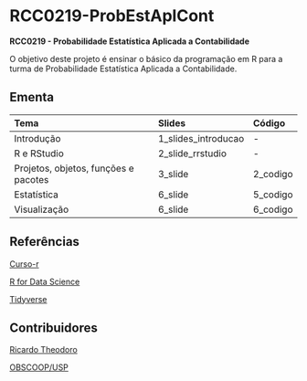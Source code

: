 # RCC0219-ProbEstAplCont
**RCC0219 - Probabilidade Estatística Aplicada a Contabilidade**

O objetivo deste projeto é ensinar o básico da programação em R para a turma de Probabilidade Estatística Aplicada a Contabilidade.

## Ementa

| **Tema**                 | **Slides**  | **Código** |
|:-------------------------|:------------|:-----------|
| Introdução               |  1_slides_introducao    |  - |
| R e RStudio              |  2_slide_rrstudio     |  - |
| Projetos, objetos, funções e pacotes |  3_slide     |  2_codigo |
| Estatística              |  6_slide     |  5_codigo |
| Visualização             |  6_slide     |  6_codigo | 

## Referências

[Curso-r](https://curso-r.com/)

[R for Data Science](https://r4ds.had.co.nz/)

[Tidyverse](https://www.tidyverse.org/learn/)

## Contribuidores

[Ricardo Theodoro](https://rtheodoro.com)

[OBSCOOP/USP](https://linktr.ee/obscoopusp)
